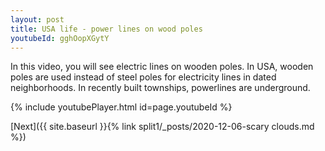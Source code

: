 ```yaml
---
layout: post
title: USA life - power lines on wood poles
youtubeId: gghOopXGytY
---
```

 
In this video, you will see electric lines on wooden poles. In USA, wooden poles are used instead of steel poles for electricity lines in dated neighborhoods. In recently built townships, powerlines are underground.
 
 
 


{% include youtubePlayer.html id=page.youtubeId %}
 
 
[Next]({{ site.baseurl }}{% link split1/_posts/2020-12-06-scary clouds.md %})
